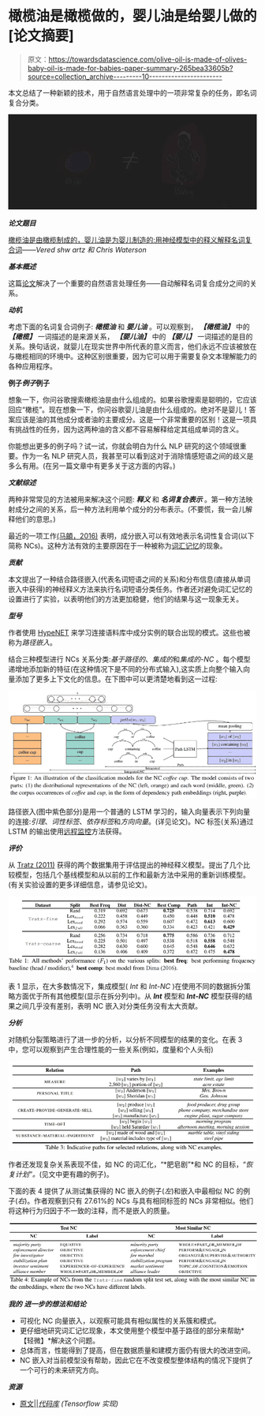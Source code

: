 # 橄榄油是橄榄做的，婴儿油是给婴儿做的[论文摘要]

> 原文：<https://towardsdatascience.com/olive-oil-is-made-of-olives-baby-oil-is-made-for-babies-paper-summary-265bea33605b?source=collection_archive---------10----------------------->

本文总结了一种新颖的技术，用于自然语言处理中的一项非常复杂的任务，即名词复合分类。

![](img/142f9df9c7d5cabd71a2354e02ea1898.png)

***论文题目***

[橄榄油是由橄榄制成的，婴儿油是为婴儿制造的:用神经模型中的释义解释名词复合词](https://arxiv.org/pdf/1803.08073.pdf)*——Vered shw artz 和 Chris Waterson*

***基本概述***

这篇[论文](https://arxiv.org/pdf/1803.08073.pdf)解决了一个重要的自然语言处理任务——自动解释名词复合成分之间的关系。

***动机***

考虑下面的名词复合词例子: ***橄榄油*** 和 ***婴儿油*** 。可以观察到， ***【橄榄油】*** 中的 ***【橄榄】*** 一词描述的是来源关系， ***【婴儿油】*** 中的 ***【婴儿】*** 一词描述的是目的关系。换句话说，就婴儿在现实世界中所代表的意义而言，他们永远不应该被放在与橄榄相同的环境中。这种区别很重要，因为它可以用于需要复杂文本理解能力的各种应用程序。

**例子*例子*例子**

想象一下，你问谷歌搜索橄榄油是由什么组成的。如果谷歌搜索是聪明的，它应该回应“橄榄”。现在想象一下，你问谷歌婴儿油是由什么组成的。绝对不是婴儿！答案应该是油的其他成分或者油的主要成分。这是一个非常重要的区别！这是一项具有挑战性的任务，因为这两种油的含义都不容易解释给定其组成单词的含义。

你能想出更多的例子吗？试一试，你就会明白为什么 NLP 研究的这个领域很重要。作为一名 NLP 研究人员，我甚至可以看到这对于消除情感短语之间的歧义是多么有用。(在另一篇文章中有更多关于这方面的内容。)

***文献综述***

两种非常常见的方法被用来解决这个问题: ***释义*** 和 ***名词复合表示*** 。第一种方法映射成分之间的关系，后一种方法利用单个成分的分布表示。(不要慌，我一会儿解释他们的意思。)

最近的一项工作[(马頔，2016)](https://doi.org/10.18653/v1/W16-1604) 表明，成分嵌入可以有效地表示名词性复合词(以下简称 NCs)。这种方法有效的主要原因在于一种被称为[词汇记忆](http://www.aclweb.org/anthology/N15-1098)的现象。

***贡献***

本文提出了一种结合路径嵌入(代表名词短语之间的关系)和分布信息(直接从单词嵌入中获得)的神经释义方法来执行名词短语分类任务。作者还对避免词汇记忆的设置进行了实验，以表明他们的方法更加稳健，他们的结果与这一现象无关。

***型号***

作者使用 [HypeNET](http://www.aclweb.org/anthology/P16-1226) 来学习连接语料库中成分实例的联合出现的模式。这些也被称为*路径嵌入*。

结合三种模型进行 NCs 关系分类:*基于路径的*、*集成的*和*集成的-NC* 。每个模型递增地添加新的特征(在这种情况下是不同的分布式输入),这实质上向整个输入向量添加了更多上下文化的信息。在下图中可以更清楚地看到这一过程:

![](img/80951117e520759c2c5adae3f9a83b50.png)

路径嵌入(图中紫色部分)是用一个普通的 LSTM 学习的，输入向量表示下列向量的连接:*引理*、*词性标签*、*依存标签*和*方向向量*。(详见论文)。NC 标签(关系)通过 LSTM 的输出使用[远程监控](https://en.wikipedia.org/wiki/Semi-supervised_learning)方法获得。

***评价***

从 [Tratz (2011)](http://digitallibrary.usc.edu/cdm/ref/collection/p15799coll3/id/176191) 获得的两个数据集用于评估提出的神经释义模型。提出了几个比较模型，包括几个基线模型和从以前的工作和最新方法中采用的重新训练模型。(有关实验设置的更多详细信息，请参见论文)。

![](img/1ac29c64462f28d47164bd31573ed03c.png)

表 1 显示，在大多数情况下，集成模型( *Int* 和 *Int-NC* )在使用不同的数据拆分策略方面优于所有其他模型(显示在拆分列中)。从 ***Int*** 模型和 ***Int-NC*** 模型获得的结果之间几乎没有差别，表明 NC 嵌入对分类任务没有太大贡献。

***分析***

对随机分裂策略进行了进一步的分析，以分析不同模型的结果的变化。在表 3 中，您可以观察到产生合理性能的一些关系(例如，度量和个人头衔)

![](img/edd8894fa262df47dbde401fd26fcf12.png)

作者还发现复杂关系表现不佳，如 NC 的词汇化，“*肥皂剧”*和 NC 的目标，“*恢复计划”。*(见文中更有趣的例子)。

下面的表 4 提供了从测试集获得的 NC 嵌入的例子(*左*)和嵌入中最相似 NC 的例子(*右*)。作者观察到只有 27.61%的 NCs 与具有相同标签的 NCs 非常相似。他们将这种行为归因于不一致的注释，而不是嵌入的质量。

![](img/07959db3b53ff75d30e523df8133ed84.png)

***我的*** ***进一步的想法和结论***

*   可视化 NC 向量嵌入，以观察可能具有相似属性的关系簇和模式。
*   更仔细地研究词汇记忆现象，本文使用整个模型中基于路径的部分来帮助*【轻微】*解决这个问题。
*   总体而言，性能得到了提高，但在数据质量和建模方面仍有很大的改进空间。
*   NC 嵌入对当前模型没有帮助，因此它在不改变模型整体结构的情况下提供了一个可行的未来研究方向。

***资源***

*   [原文](https://arxiv.org/pdf/1803.08073.pdf)|[|*代码库*](https://github.com/tensorflow/models/tree/master/research/lexnet_nc) *(Tensorflow 实现)*